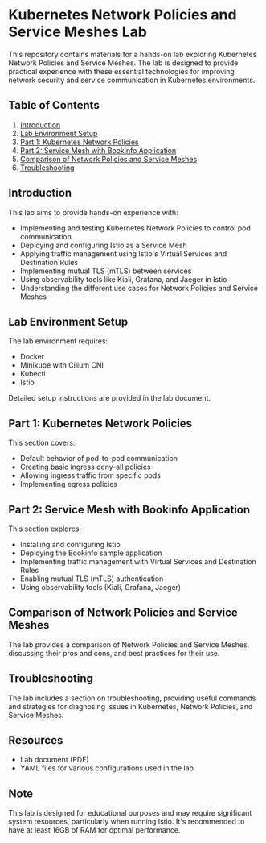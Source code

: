 # Kubernetes Network Policies and Service Meshes Lab

This repository contains materials for a hands-on lab exploring Kubernetes Network Policies and Service Meshes. The lab is designed to provide practical experience with these essential technologies for improving network security and service communication in Kubernetes environments.

## Table of Contents

1. [Introduction](#introduction)
2. [Lab Environment Setup](#lab-environment-setup)
3. [Part 1: Kubernetes Network Policies](#part-1-kubernetes-network-policies)
4. [Part 2: Service Mesh with Bookinfo Application](#part-2-service-mesh-with-bookinfo-application)
5. [Comparison of Network Policies and Service Meshes](#comparison-of-network-policies-and-service-meshes)
6. [Troubleshooting](#troubleshooting)

## Introduction

This lab aims to provide hands-on experience with:

- Implementing and testing Kubernetes Network Policies to control pod communication
- Deploying and configuring Istio as a Service Mesh
- Applying traffic management using Istio's Virtual Services and Destination Rules
- Implementing mutual TLS (mTLS) between services
- Using observability tools like Kiali, Grafana, and Jaeger in Istio
- Understanding the different use cases for Network Policies and Service Meshes

## Lab Environment Setup

The lab environment requires:

- Docker
- Minikube with Cilium CNI
- Kubectl
- Istio

Detailed setup instructions are provided in the lab document.

## Part 1: Kubernetes Network Policies

This section covers:

- Default behavior of pod-to-pod communication
- Creating basic ingress deny-all policies
- Allowing ingress traffic from specific pods
- Implementing egress policies

## Part 2: Service Mesh with Bookinfo Application

This section explores:

- Installing and configuring Istio
- Deploying the Bookinfo sample application
- Implementing traffic management with Virtual Services and Destination Rules
- Enabling mutual TLS (mTLS) authentication
- Using observability tools (Kiali, Grafana, Jaeger)

## Comparison of Network Policies and Service Meshes

The lab provides a comparison of Network Policies and Service Meshes, discussing their pros and cons, and best practices for their use.

## Troubleshooting

The lab includes a section on troubleshooting, providing useful commands and strategies for diagnosing issues in Kubernetes, Network Policies, and Service Meshes.

## Resources

- Lab document (PDF)
- YAML files for various configurations used in the lab

## Note

This lab is designed for educational purposes and may require significant system resources, particularly when running Istio. It's recommended to have at least 16GB of RAM for optimal performance.
